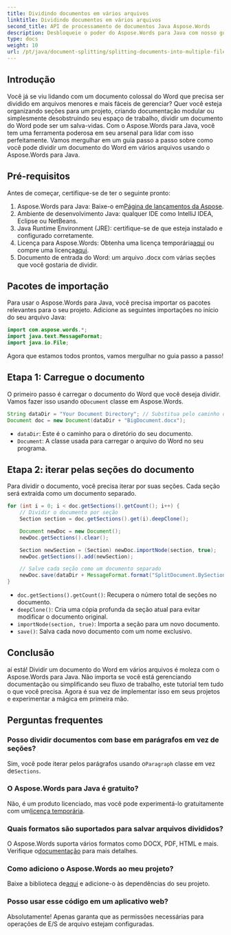 ```yaml
---
title: Dividindo documentos em vários arquivos
linktitle: Dividindo documentos em vários arquivos
second_title: API de processamento de documentos Java Aspose.Words
description: Desbloqueie o poder do Aspose.Words para Java com nosso guia passo a passo sobre como dividir documentos em vários arquivos. Obtenha insights de especialistas e exemplos de código-fonte.
type: docs
weight: 10
url: /pt/java/document-splitting/splitting-documents-into-multiple-files/
---
```

## Introdução

Você já se viu lidando com um documento colossal do Word que precisa ser dividido em arquivos menores e mais fáceis de gerenciar? Quer você esteja organizando seções para um projeto, criando documentação modular ou simplesmente desobstruindo seu espaço de trabalho, dividir um documento do Word pode ser um salva-vidas. Com o Aspose.Words para Java, você tem uma ferramenta poderosa em seu arsenal para lidar com isso perfeitamente. Vamos mergulhar em um guia passo a passo sobre como você pode dividir um documento do Word em vários arquivos usando o Aspose.Words para Java.

## Pré-requisitos
Antes de começar, certifique-se de ter o seguinte pronto:

1.  Aspose.Words para Java: Baixe-o em[Página de lançamentos da Aspose](https://releases.aspose.com/words/java/).
2. Ambiente de desenvolvimento Java: qualquer IDE como IntelliJ IDEA, Eclipse ou NetBeans.
3. Java Runtime Environment (JRE): certifique-se de que esteja instalado e configurado corretamente.
4.  Licença para Aspose.Words: Obtenha uma licença temporária[aqui](https://purchase.aspose.com/temporary-license/) ou compre uma licença[aqui](https://purchase.aspose.com/buy).
5. Documento de entrada do Word: um arquivo .docx com várias seções que você gostaria de dividir.

## Pacotes de importação
Para usar o Aspose.Words para Java, você precisa importar os pacotes relevantes para o seu projeto. Adicione as seguintes importações no início do seu arquivo Java:

```java
import com.aspose.words.*;
import java.text.MessageFormat;
import java.io.File;
```

Agora que estamos todos prontos, vamos mergulhar no guia passo a passo!

## Etapa 1: Carregue o documento
 O primeiro passo é carregar o documento do Word que você deseja dividir. Vamos fazer isso usando o`Document` classe em Aspose.Words.

```java
String dataDir = "Your Document Directory"; // Substitua pelo caminho do seu arquivo
Document doc = new Document(dataDir + "BigDocument.docx");
```

- `dataDir`: Este é o caminho para o diretório do seu documento.
- `Document`: A classe usada para carregar o arquivo do Word no seu programa.

## Etapa 2: iterar pelas seções do documento
Para dividir o documento, você precisa iterar por suas seções. Cada seção será extraída como um documento separado.

```java
for (int i = 0; i < doc.getSections().getCount(); i++) {
    // Dividir o documento por seção
    Section section = doc.getSections().get(i).deepClone();

    Document newDoc = new Document();
    newDoc.getSections().clear();

    Section newSection = (Section) newDoc.importNode(section, true);
    newDoc.getSections().add(newSection);

    // Salve cada seção como um documento separado
    newDoc.save(dataDir + MessageFormat.format("SplitDocument.BySections_{0}.docx", i));
}
```

- `doc.getSections().getCount()`: Recupera o número total de seções no documento.
- `deepClone()`: Cria uma cópia profunda da seção atual para evitar modificar o documento original.
- `importNode(section, true)`: Importa a seção para um novo documento.
- `save()`: Salva cada novo documento com um nome exclusivo.

## Conclusão
aí está! Dividir um documento do Word em vários arquivos é moleza com o Aspose.Words para Java. Não importa se você está gerenciando documentação ou simplificando seu fluxo de trabalho, este tutorial tem tudo o que você precisa. Agora é sua vez de implementar isso em seus projetos e experimentar a mágica em primeira mão.

## Perguntas frequentes

### Posso dividir documentos com base em parágrafos em vez de seções?
 Sim, você pode iterar pelos parágrafos usando o`Paragraph` classe em vez de`Sections`.

### O Aspose.Words para Java é gratuito?
 Não, é um produto licenciado, mas você pode experimentá-lo gratuitamente com um[licença temporária](https://purchase.aspose.com/temporary-license/).

### Quais formatos são suportados para salvar arquivos divididos?
 O Aspose.Words suporta vários formatos como DOCX, PDF, HTML e mais. Verifique o[documentação](https://reference.aspose.com/words/java/) para mais detalhes.

### Como adiciono o Aspose.Words ao meu projeto?
 Baixe a biblioteca de[aqui](https://releases.aspose.com/words/java/) e adicione-o às dependências do seu projeto.

### Posso usar esse código em um aplicativo web?
Absolutamente! Apenas garanta que as permissões necessárias para operações de E/S de arquivo estejam configuradas.